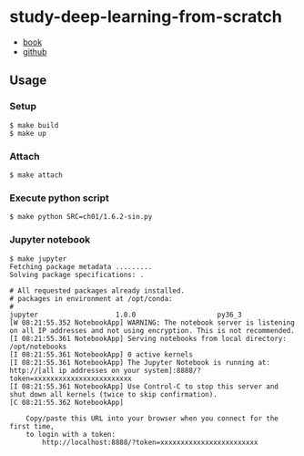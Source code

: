 # study-deep-learning-from-scratch

* [book](https://www.oreilly.co.jp/books/9784873117584/)
* [github](https://github.com/oreilly-japan/deep-learning-from-scratch)

## Usage

### Setup

```
$ make build
$ make up
```

### Attach

```
$ make attach
```

### Execute python script

```
$ make python SRC=ch01/1.6.2-sin.py
```

### Jupyter notebook

```
$ make jupyter
Fetching package metadata .........
Solving package specifications: .

# All requested packages already installed.
# packages in environment at /opt/conda:
#
jupyter                   1.0.0                    py36_3
[W 08:21:55.352 NotebookApp] WARNING: The notebook server is listening on all IP addresses and not using encryption. This is not recommended.
[I 08:21:55.361 NotebookApp] Serving notebooks from local directory: /opt/notebooks
[I 08:21:55.361 NotebookApp] 0 active kernels
[I 08:21:55.361 NotebookApp] The Jupyter Notebook is running at: http://[all ip addresses on your system]:8888/?token=xxxxxxxxxxxxxxxxxxxxxxxx
[I 08:21:55.361 NotebookApp] Use Control-C to stop this server and shut down all kernels (twice to skip confirmation).
[C 08:21:55.362 NotebookApp]

    Copy/paste this URL into your browser when you connect for the first time,
    to login with a token:
        http://localhost:8888/?token=xxxxxxxxxxxxxxxxxxxxxxxx

```

